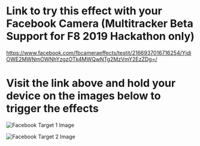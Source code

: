 # Link to try this effect with your Facebook Camera (Multitracker Beta Support for F8 2019 Hackathon only)

https://www.facebook.com/fbcameraeffects/testit/2166937016716254/YjdiOWE2MWNmOWNhYzgzOTk4MWQwNTg2MzVmY2EzZDg=/

# Visit the link above and hold your device on the images below to trigger the effects

![Facebook Target 1 Image](https://github.com/nor0x/Ping/blob/master/Ping_SparkAR/earth-tracker-03.png?raw=true)

![Facebook Target 2 Image](https://github.com/nor0x/Ping/blob/master/Ping_SparkAR/earth-tracker-02.png?raw=true)
